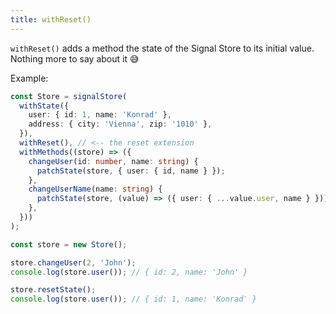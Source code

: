 ```yaml
---
title: withReset()
---
```


`withReset()` adds a method the state of the Signal Store to its initial value. Nothing more to say about it 😅

Example:

```typescript
const Store = signalStore(
  withState({
    user: { id: 1, name: 'Konrad' },
    address: { city: 'Vienna', zip: '1010' },
  }),
  withReset(), // <-- the reset extension
  withMethods((store) => ({
    changeUser(id: number, name: string) {
      patchState(store, { user: { id, name } });
    },
    changeUserName(name: string) {
      patchState(store, (value) => ({ user: { ...value.user, name } }));
    },
  }))
);

const store = new Store();

store.changeUser(2, 'John');
console.log(store.user()); // { id: 2, name: 'John' }

store.resetState();
console.log(store.user()); // { id: 1, name: 'Konrad' }
```
